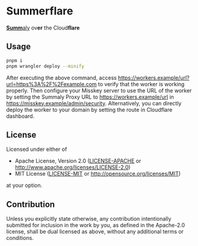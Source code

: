 # Summerflare

[**Summ**aly](https://github.com/misskey-dev/summaly) ov**er** the Cloud**flare**

## Usage

```bash
pnpm i
pnpm wrangler deploy --minify
```

After executing the above command, access <https://workers.example/url?url=https%3A%2F%2Fexample.com> to verify that the worker is working properly.
Then configure your Misskey server to use the URL of the worker by setting the Summaly Proxy URL to <https://workers.example/url> in <https://misskey.example/admin/security>.
Alternatively, you can directly deploy the worker to your domain by setting the route in Cloudflare dashboard.

## License

Licensed under either of

- Apache License, Version 2.0 ([LICENSE-APACHE](LICENSE-APACHE) or
  <http://www.apache.org/licenses/LICENSE-2.0>)
- MIT License ([LICENSE-MIT](LICENSE-MIT) or
  <http://opensource.org/licenses/MIT>)

at your option.

## Contribution

Unless you explicitly state otherwise, any contribution intentionally submitted
for inclusion in the work by you, as defined in the Apache-2.0 license, shall be
dual licensed as above, without any additional terms or conditions.
